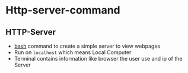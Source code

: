 # Http-server-command

## HTTP-Server

- [bash](bash.md) command to create a simple server to view webpages 
- Run on `localhost` which means Local Computer
- Terminal contains information like browser the user use and ip of the Server

